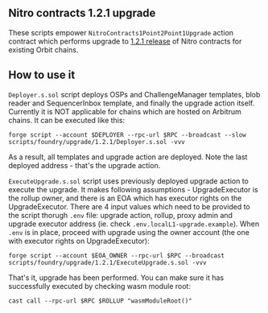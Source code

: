 ## Nitro contracts 1.2.1 upgrade
These scripts empower `NitroContracts1Point2Point1Upgrade` action contract which performs upgrade to [1.2.1 release](https://github.com/OffchainLabs/nitro-contracts/releases/tag/v1.2.1) of Nitro contracts for existing Orbit chains.

## How to use it
`Deployer.s.sol` script deploys OSPs and ChallengeManager templates, blob reader and SequencerInbox template, and finally the upgrade action itself. Currently it is NOT applicable for chains which are hosted on Arbitrum chains. It can be executed like this:
```
forge script --account $DEPLOYER --rpc-url $RPC --broadcast --slow scripts/foundry/upgrade/1.2.1/Deployer.s.sol -vvv
```

As a result, all templates and upgrade action are deployed. Note the last deployed address - that's the upgrade action.

`ExecuteUpgrade.s.sol` script uses previously deployed upgrade action to execute the upgrade. It makes following assumptions - UpgradeExecutor is the rollup owner, and there is an EOA which has executor rights on the UpgradeExecutor. There are 4 input values which need to be provided to the script thorugh `.env` file: upgrade action, rollup, proxy admin and upgrade executor address (ie. check `.env.localL1-upgrade.example`). When `.env` is in place, proceed with upgrade using the owner account (the one with executor rights on UpgradeExecutor):
```
forge script --account $EOA_OWNER --rpc-url $RPC --broadcast scripts/foundry/upgrade/1.2.1/ExecuteUpgrade.s.sol -vvv
```

That's it, upgrade has been performed. You can make sure it has successfully executed by checking wasm module root:
```
cast call --rpc-url $RPC $ROLLUP "wasmModuleRoot()"
```